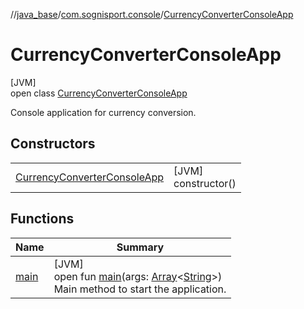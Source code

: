 //[java_base](../../../index.md)/[com.sognisport.console](../index.md)/[CurrencyConverterConsoleApp](index.md)

# CurrencyConverterConsoleApp

[JVM]\
open class [CurrencyConverterConsoleApp](index.md)

Console application for currency conversion.

## Constructors

| | |
|---|---|
| [CurrencyConverterConsoleApp](-currency-converter-console-app.md) | [JVM]<br>constructor() |

## Functions

| Name | Summary |
|---|---|
| [main](main.md) | [JVM]<br>open fun [main](main.md)(args: [Array](https://kotlinlang.org/api/latest/jvm/stdlib/kotlin/-array/index.html)&lt;[String](https://docs.oracle.com/javase/8/docs/api/java/lang/String.html)&gt;)<br>Main method to start the application. |
